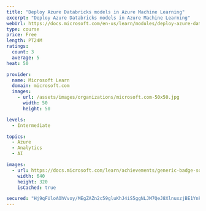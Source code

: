 ```yaml
---
title: "Deploy Azure Databricks models in Azure Machine Learning"
excerpt: "Deploy Azure Databricks models in Azure Machine Learning"
webUrl: https://docs.microsoft.com/en-us/learn/modules/deploy-azure-databricks-models-azure-machine-learning/
type: course
price: Free
length: PT24M
ratings:
  count: 3
  average: 5
heat: 50

provider:
  name: Microsoft Learn
  domain: microsoft.com
  images:
    - url: /assets/images/organizations/microsoft.com-50x50.jpg
      width: 50
      height: 50

levels:
  - Intermediate

topics:
  - Azure
  - Analytics
  - AI

images:
  - url: https://docs.microsoft.com/learn/achievements/generic-badge-social.png
    width: 640
    height: 320
    isCached: true

secured: "Hj9qFUloAOhVvoy/MEgZAZn2c59gluKhJ4iS5ggNLJM7QeJ8XlnuxzjBE1YnPvGxne1RKDCqNz+RH7K9kEYz+TOWp60IjrjHuSr4HVw2b17SoOl8CKANAbvnxg/0Z2CDkIWe+nCH+2sPFuOKJ9yxSTFs8v/9PWLgJ8OjkF5G9LSeVE0WHMJXK4QiVK9h0OWVcd4/3TN7E3vMYg45yfPaTR6/Zx1YOdocOKO807P/K7t3x86QaCdEouU3Wi/pGKVJmIUZnt+YABloA+dW6KFffnattCnB13GVdCkku5Ztgf2xxqBzo9J6EMa/QWkiNO8u+WMWu0virz5XUIdWwbTKfPwELfCmkzVaS9vcGoxhWn+A3xlwNjBDxOVq0gWIkCnoD+kOnL8ZQF+bXB19uADJrBcUBSqjFXz+a0sitTUGmXs=;j/+9clytHhIMvAt2RX/DDA=="
---
```


